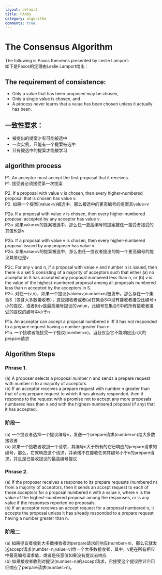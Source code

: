 ```yaml
---
layout: default
title: PAXOS 
category: algorithm
comments: true
---
```


# The Consensus Algorithm
The following is Paxos theorems presented by Leslie Lamport:  
如下是Paxos的定理由Leslie Lamport给出： 

## The requirement of consistence:
- Only a value that has been proposed may be chosen,
- Only a single value is chosen, and
- A process never learns that a value has been chosen unless it actually has been.

## 一致性要求：
- 被提出的提案才有可能被选中
- 一次实例，只能有一个提案被选中
- 只有被选中的提案才能被学习

## algorithm process
P1. An acceptor must accept the first proposal that it receives.  
P1. 接受者必须接受第一次提案  

P2. If a proposal with value v is chosen, then every higher-numbered proposal that is chosen has value v.  
P2. 如果一个提案(value=v)被选中，那么被选中的更高编号的提案其value=v  

P2a. If a proposal with value v is chosen, then every higher-numbered proposal accepted by any acceptor has value v.  
P2a. 如果value=v的提案被选中，那么任一更高编号的提案被任一接受者接受的其值也是v  

P2b. If a proposal with value v is chosen, then every higher-numbered proposal issued by any proposer has value v.  
P2b. 如果value=v的提案被选中，那么由任一提议者提出的每一个更高编号的提议其值也是v  

P2c. For any v and n, if a proposal with value v and number n is issued, then there is a set S consisting of a majority of acceptors such that either (a) no acceptor in S has accepted any proposal numbered less than n, or (b) v is the value of the highest-numbered proposal among all proposals numbered less than n accepted by the acceptors in S.  
P2c. 对任一(v,n)，如果一个提议(value=v,number=n)被发布，那么存在一个集合S（包含大多数接收者），这些接收者或者(a)在集合S中没有接收者接受比编号n小的提议，或者(b)v是最高编号提议的value，此编号在集合S中的所有接收者接受的提议的编号中小于n  

P1a. An acceptor can accept a proposal numbered n iff it has not responded to a prepare request having a number greater than n.  
P1a. 一个接收者能接受一个提议(number=n)，当且仅当它不能响应比n大的prepare请求  

## Algorithm Steps

### Phrase 1.   
(a) A proposer selects a proposal number n and sends a prepare request with number n to a majority of acceptors.   
(b) If an acceptor receives a prepare request with number n greater than that of any prepare request to which it has already responded, then it responds to the request with a promise not to accept any more proposals numbered less than n and with the highest-numbered proposal (if any) that it has accepted.

### 阶段一  
(a) 一个提议者选择一个提议编号n，发送一个prepare请求(number=n)给大多数接收者  
(b) 如果一个接收者收到一个请求，其编号n大于所有的它已响应的prepare请求的编号，那么，它就响应这个请求，并承诺不在接收任何其编号小于n的prepare请求，并且是已接收提议的最高编号提议  

###  Phrase 2.   
(a) If the proposer receives a response to its prepare requests (numbered n) from a majority of acceptors, then it sends an accept request to each of those acceptors for a proposal numbered n with a value v, where v is the value of the highest-numbered proposal among the responses, or is any value if the responses reported no proposals.   
(b) If an acceptor receives an accept request for a proposal numbered n, it accepts the proposal unless it has already responded to a prepare request having a number greater than n.   

###  阶段二  
(a) 如果提议者收到大多数接收者对perpare请求的响应(number=n)，那么它就发送accept请求(number=n,value=v)给一个大多数接收者，其中，v是在所有相应中最高编号请求值，或者是任意值如果没有提议去响应  
(b) 如果接收者收到对提议(number=n)的accept请求，它接受这个提议除非它已经响应了perpare请求(number>n)。


